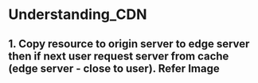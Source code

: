 # Understanding_CDN
## 1. Copy resource to origin server to edge server then if next user request server from cache (edge server - close to user). Refer Image 
